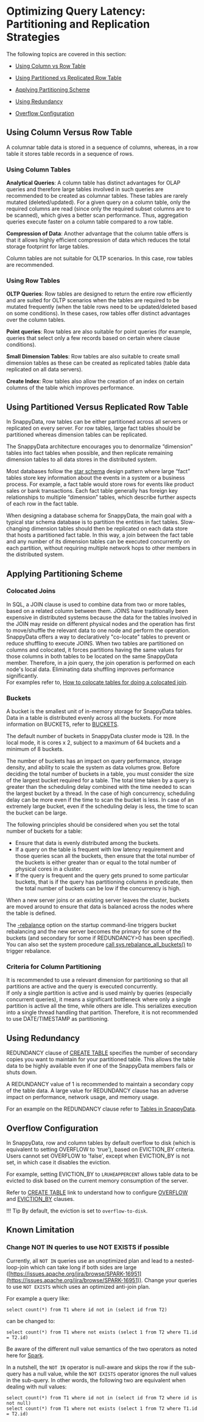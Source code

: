 # Optimizing Query Latency: Partitioning and Replication Strategies
The following topics are covered in this section:

* [Using Column vs Row Table](#column-row)

* [Using Partitioned vs Replicated Row Table](#partition-replicate)

* [Applying Partitioning Scheme](#partition-scheme)

* [Using Redundancy](#redundancy)

* [Overflow Configuration](#overflow)

<a id="column-row"></a>
## Using Column Versus Row Table

A columnar table data is stored in a sequence of columns, whereas, in a row table it stores table records in a sequence of rows.

<a id="column-table"></a>
### Using Column Tables

**Analytical Queries**: A column table has distinct advantages for OLAP queries and therefore large tables involved in such queries are recommended to be created as columnar tables. These tables are rarely mutated (deleted/updated).
For a given query on a column table, only the required columns are read (since only the required subset columns are to be scanned), which gives a better scan performance. Thus, aggregation queries execute faster on a column table compared to a  row table.

**Compression of Data**: Another advantage that the column table offers is that it allows highly efficient compression of data which reduces the total storage footprint for large tables.

Column tables are not suitable for OLTP scenarios. In this case, row tables are recommended.

<a id="row-table"></a>
### Using Row Tables

**OLTP Queries**: Row tables are designed to return the entire row efficiently and are suited for OLTP scenarios when the tables are required to be mutated frequently (when the table rows need to be updated/deleted based on some conditions). In these cases, row tables offer distinct advantages over the column tables.

**Point queries**: Row tables are also suitable for point queries (for example, queries that select only a few records based on certain where clause conditions). 

**Small Dimension Tables**: Row tables are also suitable to create small dimension tables as these can be created as replicated tables (table data replicated on all data servers).

**Create Index**: Row tables also allow the creation of an index on certain columns of the table which improves performance.

<a id="partition-replicate"></a>
## Using Partitioned Versus Replicated Row Table

In SnappyData, row tables can be either partitioned across all servers or replicated on every server. For row tables, large fact tables should be partitioned whereas dimension tables can be replicated.

The SnappyData architecture encourages you to denormalize “dimension” tables into fact tables when possible, and then replicate remaining dimension tables to all data stores in the distributed system.

Most databases follow the [star schema](http://en.wikipedia.org/wiki/Star_schema) design pattern where large “fact” tables store key information about the events in a system or a business process. For example, a fact table would store rows for events like product sales or bank transactions. Each fact table generally has foreign key relationships to multiple “dimension” tables, which describe further aspects of each row in the fact table.

When designing a database schema for SnappyData, the main goal with a typical star schema database is to partition the entities in fact tables. Slow-changing dimension tables should then be replicated on each data store that hosts a partitioned fact table. In this way, a join between the fact table and any number of its dimension tables can be executed concurrently on each partition, without requiring multiple network hops to other members in the distributed system.

<a id="partition-scheme"></a>
## Applying Partitioning Scheme

<a id="colocated-joins"></a>
### Colocated Joins
In SQL, a JOIN clause is used to combine data from two or more tables, based on a related column between them. JOINS have traditionally been expensive in distributed systems because the data for the tables involved in the JOIN may reside on different physical nodes and the operation has first to move/shuffle the relevant data to one node and perform the operation. </br>
SnappyData offers a way to declaratively "co-locate" tables to prevent or reduce shuffling to execute JOINS. When two tables are partitioned on columns and colocated, it forces partitions having the same values for those columns in both tables to be located on the same SnappyData member. Therefore, in a join query, the join operation is performed on each node's local data. Eliminating data shuffling improves performance significantly.</br>
For examples refer to, [How to colocate tables for doing a colocated join](../howto/perform_a_colocated_join.md).

<a id="buckets"></a>
### Buckets
A bucket is the smallest unit of in-memory storage for SnappyData tables. Data in a table is distributed evenly across all the buckets. For more information on BUCKETS, refer to [BUCKETS](important_settings.md#buckets).</br>

The default number of buckets in SnappyData cluster mode is 128. In the local mode, it is cores x 2, subject to a maximum of 64 buckets and a minimum of 8 buckets.

The number of buckets has an impact on query performance, storage density, and ability to scale the system as data volumes grow.
Before deciding the total number of buckets in a table, you must consider the size of the largest bucket required for a table. The total time taken by a query is greater than the scheduling delay combined with the time needed to scan the largest bucket by a thread. In the case of high concurrency, scheduling delay can be more even if the time to scan the bucket is less. In case of an extremely large bucket, even if the scheduling delay is less, the time to scan the bucket can be large.

The following principles should be considered when you set the total number of buckets for a table:
*	Ensure that data is evenly distributed among the buckets.
*	If a query on the table is frequent with low latency requirement and those queries scan all the buckets,  then ensure that the total number of the buckets is either greater than or equal to the total number of physical cores in a cluster.
*	If the query is frequent and the query gets pruned to some particular buckets, that is if the query has partitioning columns in predicate, then the total number of buckets can be low if the concurrency is high. 

When a new server joins or an existing server leaves the cluster, buckets are moved around to ensure that data is balanced across the nodes where the table is defined.

The  [-rebalance](../configuring_cluster/property_description.md#rebalance) option on the startup command-line triggers bucket rebalancing and the new server becomes the primary for some of the buckets (and secondary for some if REDUNDANCY>0 has been specified). </br>
You can also set the system procedure [call sys.rebalance_all_buckets()](../reference/inbuilt_system_procedures/rebalance-all-buckets.md#sysrebalance_all_buckets) to trigger rebalance.

<a id="dimension"></a>
### Criteria for Column Partitioning
It is recommended to use a relevant dimension for partitioning so that all partitions are active and the query is executed concurrently.</br>
If only a single partition is active and is used mainly by queries (especially concurrent queries), it means a significant bottleneck where only a single partition is active all the time, while others are idle. This serializes execution into a single thread handling that partition. Therefore, it is not recommended to use DATE/TIMESTAMP as partitioning.

<a id="redundancy"></a>
## Using Redundancy

REDUNDANCY clause of [CREATE TABLE](../reference/sql_reference/create-table.md) specifies the number of secondary copies you want to maintain for your partitioned table. This allows the table data to be highly available even if one of the SnappyData members fails or shuts down. 

A REDUNDANCY value of 1 is recommended to maintain a secondary copy of the table data. A large value for REDUNDANCY clause has an adverse impact on performance, network usage, and memory usage.

For an example on the REDUNDANCY clause refer to [Tables in SnappyData](../programming_guide/tables_in_snappydata.md).

<a id="overflow"></a>
## Overflow Configuration

In SnappyData, row and column tables by default overflow to disk (which is equivalent to setting OVERFLOW to 'true'), based on EVICTION_BY criteria. Users cannot set OVERFLOW to 'false', except when EVICTION_BY is not set, in which case it disables the eviction.

For example, setting EVICTION_BY to `LRUHEAPPERCENT` allows table data to be evicted to disk based on the current memory consumption of the server.

Refer to [CREATE TABLE](../reference/sql_reference/create-table.md) link to understand how to configure [OVERFLOW](../reference/sql_reference/create-table.md#overflow) and [EVICTION_BY](../reference/sql_reference/create-table.md#eviction-by) clauses.

!!! Tip
	By default, the eviction is set to `overflow-to-disk`.

## Known Limitation

### Change NOT IN queries to use NOT EXISTS if possible

Currently, all `NOT IN` queries use an unoptimized plan and lead to a nested-loop-join which can take long if both sides are large ([https://issues.apache.org/jira/browse/SPARK-16951](https://issues.apache.org/jira/browse/SPARK-16951)). Change your queries to use `NOT EXISTS` which uses an optimized anti-join plan. 

For example a query like:

```
select count(*) from T1 where id not in (select id from T2)
```

can be changed to:

``` 
select count(*) from T1 where not exists (select 1 from T2 where T1.id = T2.id)
```

Be aware of the different null value semantics of the two operators as noted here for [Spark](https://databricks-prod-cloudfront.cloud.databricks.com/public/4027ec902e239c93eaaa8714f173bcfc/2728434780191932/1483312212640900/6987336228780374/latest.html).

In a nutshell, the `NOT IN` operator is null-aware and skips the row if the sub-query has a null value, while the `NOT EXISTS` operator ignores the null values in the sub-query. In other words, the following two are equivalent when dealing with null values:

```
select count(*) from T1 where id not in (select id from T2 where id is not null)
select count(*) from T1 where not exists (select 1 from T2 where T1.id = T2.id)
```
